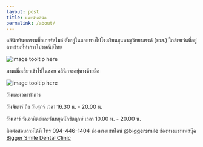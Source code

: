 ```yaml
---
layout: post
title: แนะนำคลินิก
permalink: /about/
---
```


คลินิกทันตกรรมบิ๊กเกอร์สไมล์ ตั้งอยู่ในซอยทางไปโรงเรียนขุนหาญวิทยาสรรค์ (ขวส.) ใกล้เซเว่นที่อยู่ตรงข้ามที่ทำการไปรษณีย์ไทย

![image tooltip here](/map.JPG)

ภาพเมื่อเลี้ยวเข้าไปในซอย คลินิกจะอยุ่ทางซ้ายมือ

![image tooltip here](/DSC03710.JPG)

วันและเวลาทำการ

วันจันทร์ ถึง วันศุกร์ เวลา 16.30 น. - 20.00 น.

วันเสาร์ วันอาทิตย์และวันหยุดนักขัตฤกษ์ เวลา 10.00 น. - 20.00 น.

ติดต่อสอบถามได้ที่
โทร 094-446-1404
ช่องทางแชทไลน์ @biggersmile
ช่องทางแชทเฟสบุ๊ค [Bigger Smile Dental Clinic](https://www.facebook.com/biggersm/)

